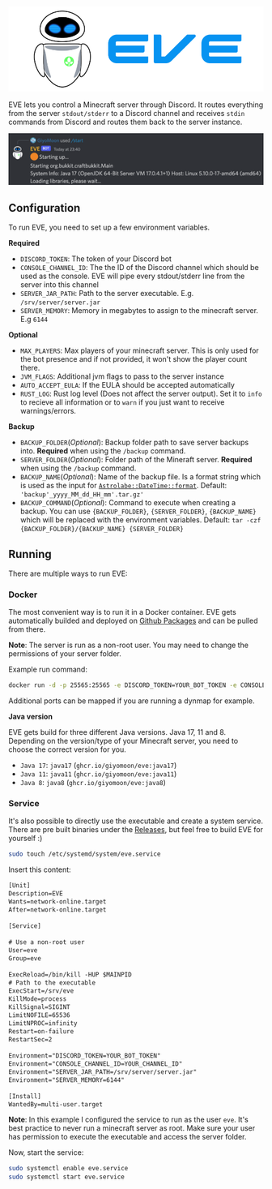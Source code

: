 ![EVE](./assets/logo.png)

EVE lets you control a Minecraft server through Discord. It routes everything from the server `stdout/stderr` to a Discord channel and receives `stdin` commands from Discord and routes them back to the server instance.

![Example](./assets/example.png)
## Configuration
To run EVE, you need to set up a few environment variables.

**Required**
- `DISCORD_TOKEN`: The token of your Discord bot
- `CONSOLE_CHANNEL_ID`: The the ID of the Discord channel which should be used as the console. EVE will pipe every stdout/stderr line from the server into this channel
- `SERVER_JAR_PATH`: Path to the server executable. E.g. `/srv/server/server.jar`
- `SERVER_MEMORY`: Memory in megabytes to assign to the minecraft server. E.g `6144`

**Optional**
- `MAX_PLAYERS`: Max players of your minecraft server. This is only used for the bot presence and if not provided, it won't show the player count there.
- `JVM_FLAGS`: Additional jvm flags to pass to the server instance
- `AUTO_ACCEPT_EULA`: If the EULA should be accepted automatically
- `RUST_LOG`: Rust log level (Does not affect the server output). Set it to `info` to recieve all information or to `warn` if you just want to receive warnings/errors.

**Backup**
- `BACKUP_FOLDER`(_Optional_): Backup folder path to save server backups into. **Required** when using the `/backup` command.
- `SERVER_FOLDER`(_Optional_): Folder path of the Mineraft server. **Required** when using the `/backup` command.
- `BACKUP_NAME`(_Optional_): Name of the backup file. Is a format string which is used as the input for [`Astrolabe::DateTime::format`](https://docs.rs/astrolabe/latest/astrolabe/struct.DateTime.html#method.format). Default: `'backup'_yyyy_MM_dd_HH_mm'.tar.gz'`
- `BACKUP_COMMAND`(_Optional_): Command to execute when creating a backup. You can use `{BACKUP_FOLDER}`, `{SERVER_FOLDER}`, `{BACKUP_NAME}` which will be replaced with the environment variables. Default: `tar -czf {BACKUP_FOLDER}/{BACKUP_NAME} {SERVER_FOLDER}`

## Running
There are multiple ways to run EVE:
### Docker
The most convenient way is to run it in a Docker container. EVE gets automatically builded and deployed on [Github Packages](https://github.com/GiyoMoon/EVE/pkgs/container/eve) and can be pulled from there.

**Note**: The server is run as a non-root user. You may need to change the permissions of your server folder.

Example run command:
```bash
docker run -d -p 25565:25565 -e DISCORD_TOKEN=YOUR_BOT_TOKEN -e CONSOLE_CHANNEL_ID=YOUR_CHANNEL_ID -e SERVER_JAR_PATH=/eve/server/server.jar -e SERVER_MEMORY=6144 -v /srv/server:/eve/server --name EVE ghcr.io/giyomoon/eve:java17
```
Additional ports can be mapped if you are running a dynmap for example.

**Java version**

EVE gets build for three different Java versions. Java 17, 11 and 8. Depending on the version/type of your Minecraft server, you need to choose the correct version for you.

- `Java 17`: `java17` (`ghcr.io/giyomoon/eve:java17`)
- `Java 11`: `java11` (`ghcr.io/giyomoon/eve:java11`)
- `Java 8`: `java8` (`ghcr.io/giyomoon/eve:java8`)

### Service
It's also possible to directly use the executable and create a system service. There are pre built binaries under the [Releases](https://github.com/GiyoMoon/EVE/releases), but feel free to build EVE for yourself :)
```bash
sudo touch /etc/systemd/system/eve.service
```
Insert this content:
```
[Unit]
Description=EVE
Wants=network-online.target
After=network-online.target

[Service]

# Use a non-root user
User=eve
Group=eve

ExecReload=/bin/kill -HUP $MAINPID
# Path to the executable
ExecStart=/srv/eve
KillMode=process
KillSignal=SIGINT
LimitNOFILE=65536
LimitNPROC=infinity
Restart=on-failure
RestartSec=2

Environment="DISCORD_TOKEN=YOUR_BOT_TOKEN"
Environment="CONSOLE_CHANNEL_ID=YOUR_CHANNEL_ID"
Environment="SERVER_JAR_PATH=/srv/server/server.jar"
Environment="SERVER_MEMORY=6144"

[Install]
WantedBy=multi-user.target
```
**Note**: In this example I configured the service to run as the user `eve`. It's best practice to never run a minecraft server as root. Make sure your user has permission to execute the executable and access the server folder.

Now, start the service:
```bash
sudo systemctl enable eve.service
sudo systemctl start eve.service
```
